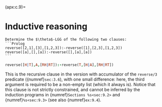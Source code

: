 <!--H3: Section C.9-->
(apx:c.9)=
# Inductive reasoning #

````{solution} ex:9.3
Determine the $\theta$-LGG of the following two clauses:
```Prolog
reverse([2,1],[3],[1,2,3]):-reverse([1],[2,3],[1,2,3])
reverse([a],[],[a]):-reverse([],[a],[a])
```
````

<!--Exercise 9.4-->
<!--section 3.6 sections 9.2 9.3-->
```Prolog
reverse([H|T],A,[RH|RT]):-reverse(T,[H|A],[RH|RT])
```
This is the recursive clause in the version with accumulator of the `reverse/3` predicate ({numref}`sec:3.6`), with one small difference: here, the third argument is required to be a non-empty list (which it always is). Notice that this clause is not strictly constrained, and cannot be inferred by the induction programs in {numref}`Sections %s<sec:9.2>` and {numref}`%s<sec:9.3>` (see also {numref}`ex:9.4`).
